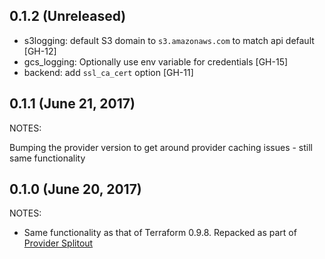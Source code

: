 ## 0.1.2 (Unreleased)

* s3logging: default S3 domain to `s3.amazonaws.com` to match api default [GH-12]
* gcs_logging: Optionally use env variable for credentials [GH-15]
* backend: add `ssl_ca_cert` option [GH-11]

## 0.1.1 (June 21, 2017)

NOTES:

Bumping the provider version to get around provider caching issues - still same functionality

## 0.1.0 (June 20, 2017)

NOTES:

* Same functionality as that of Terraform 0.9.8. Repacked as part of [Provider Splitout](https://www.hashicorp.com/blog/upcoming-provider-changes-in-terraform-0-10/)
